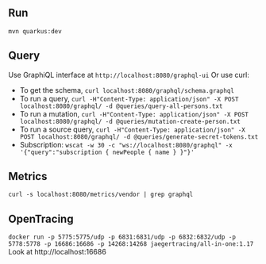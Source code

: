 ## Run
`mvn quarkus:dev`

## Query
Use GraphiQL interface at `http://localhost:8080/graphql-ui`
Or use curl:
- To get the schema, `curl localhost:8080/graphql/schema.graphql`
- To run a query, `curl -H"Content-Type: application/json" -X POST localhost:8080/graphql/ -d @queries/query-all-persons.txt`
- To run a mutation, `curl -H"Content-Type: application/json" -X POST localhost:8080/graphql/ -d @queries/mutation-create-person.txt`
- To run a source query, `curl -H"Content-Type: application/json" -X POST localhost:8080/graphql/ -d @queries/generate-secret-tokens.txt`
- Subscription: `wscat -w 30 -c "ws://localhost:8080/graphql" -x '{"query":"subscription { newPeople { name } }"}'`


## Metrics
`curl -s localhost:8080/metrics/vendor | grep graphql`

## OpenTracing
`docker run -p 5775:5775/udp -p 6831:6831/udp -p 6832:6832/udp -p 5778:5778 -p 16686:16686 -p 14268:14268 jaegertracing/all-in-one:1.17`
Look at http://localhost:16686

